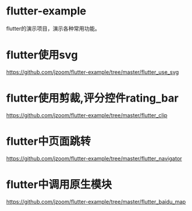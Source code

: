 # flutter-example
flutter的演示项目，演示各种常用功能。

# flutter使用svg
https://github.com/jzoom/flutter-example/tree/master/flutter_use_svg

# flutter使用剪裁,评分控件rating_bar
https://github.com/jzoom/flutter-example/tree/master/flutter_clip


# flutter中页面跳转
https://github.com/jzoom/flutter-example/tree/master/flutter_navigator


# flutter中调用原生模块
https://github.com/jzoom/flutter-example/tree/master/flutter_baidu_map




